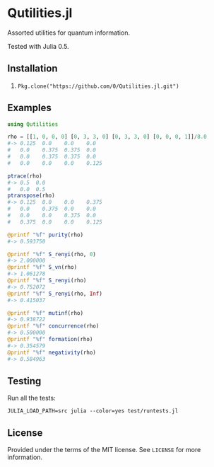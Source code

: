 # Qutilities.jl

Assorted utilities for quantum information.

Tested with Julia 0.5.


## Installation

1. `Pkg.clone("https://github.com/0/Qutilities.jl.git")`


## Examples

```julia
using Qutilities

rho = [[1, 0, 0, 0] [0, 3, 3, 0] [0, 3, 3, 0] [0, 0, 0, 1]]/8.0
#-> 0.125  0.0    0.0    0.0
#   0.0    0.375  0.375  0.0
#   0.0    0.375  0.375  0.0
#   0.0    0.0    0.0    0.125

ptrace(rho)
#-> 0.5  0.0
#   0.0  0.5
ptranspose(rho)
#-> 0.125  0.0    0.0    0.375
#   0.0    0.375  0.0    0.0
#   0.0    0.0    0.375  0.0
#   0.375  0.0    0.0    0.125

@printf "%f" purity(rho)
#-> 0.593750

@printf "%f" S_renyi(rho, 0)
#-> 2.000000
@printf "%f" S_vn(rho)
#-> 1.061278
@printf "%f" S_renyi(rho)
#-> 0.752072
@printf "%f" S_renyi(rho, Inf)
#-> 0.415037

@printf "%f" mutinf(rho)
#-> 0.938722
@printf "%f" concurrence(rho)
#-> 0.500000
@printf "%f" formation(rho)
#-> 0.354579
@printf "%f" negativity(rho)
#-> 0.584963
```


## Testing

Run all the tests:
```
JULIA_LOAD_PATH=src julia --color=yes test/runtests.jl
```


## License

Provided under the terms of the MIT license.
See `LICENSE` for more information.
